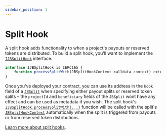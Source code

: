 ```yaml
---
sidebar_position: 1
---
```


# Split Hook

A split hook adds functionality to when a project's payouts or reserved tokens are distributed. To build a split hook, you'll want to implement the [`IJBSplitHook`](/docs/v4/api/core/interfaces/IJBSplitHook.md) interface.

```javascript
interface IJBSplitHook is IERC165 {
    function processSplitWith(JBSplitHookContext calldata context) external payable;
}
```

Once you've deployed your contract, you can use its address in the `hook` field of a [`JBSplit`](/docs/v4/api/core/structs/JBSplit.md) when specifying either payout splits or reserved token splits – the `projectId` and `beneficiary` fields of the `JBSplit` wont have any effect and can be used as metadata if you wish. The split hook's [`IJBSplitHook.processSplitWith(...)`](/docs/v4/api/core/interfaces/IJBSplitHook.md#processsplitwith) function will be called with the split's [`JBSplitHookContext`](/docs/v4/api/core/structs/JBSplitHookContext.md) automatically when the split is triggered from payouts or from reserved token distributions.

[Learn more about split hooks](/docs/v4/learn/glossary/split-hook.md).

